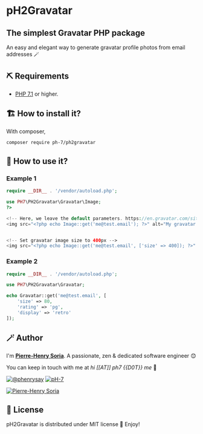 # pH2Gravatar

## The simplest Gravatar PHP package

An easy and elegant way to generate gravatar profile photos from email addresses 🪄

## ⛏ Requirements

* [PHP 7.1](https://www.php.net/releases/7_1_0.php) or higher.


## 🏗 How to install it?

With composer,
```bash
composer require ph-7/ph2gravatar
```


## 💭 How to use it?

### Example 1

```php
require __DIR__ . '/vendor/autoload.php';

use PH7\PH2Gravatar\Gravatar\Image;
?>

<!-- Here, we leave the default parameters. https://en.gravatar.com/site/implement/images/ -->
<img src="<?php echo Image::get('me@test.email'); ?>" alt="My gravatar image" />


<!-- Set gravatar image size to 400px -->
<img src="<?php echo Image::get('me@test.email', ['size' => 400]); ?>" alt="My gravatar image" />
```

### Example 2

```php
require __DIR__ . '/vendor/autoload.php';

use PH7\PH2Gravatar\Gravatar;

echo Gravatar::get('me@test.email', [
    'size' => 80,
    'rating' => 'pg',
    'display' => 'retro'
]);
```

## 🪄 Author

I'm **[Pierre-Henry Soria][author-url]**. A passionate, zen &amp; dedicated software engineer 😊

You can keep in touch with me at *hi [[AT]] ph7 {{D0T}} me* 📮

[![@phenrysay][twitter-image]][twitter-url] [![pH-7][github-image]][github-url]

[![Pierre-Henry Soria](https://gravatar.com/avatar/a210fe61253c43c869d71eaed0e90149?s=200)](https://ph7.me "Pierre-Henry Soria, Software Developer")

## 📃 License

pH2Gravatar is distributed under MIT license 🚀 Enjoy!

<!-- GitHub's Markdown reference links -->
[author-url]: https://pierrehenry.be
[license-url]: https://opensource.org/licenses/MIT
[twitter-url]: https://twitter.com/phenrysay
[twitter-image]: https://img.shields.io/badge/Twitter-1DA1F2?style=for-the-badge&logo=twitter&logoColor=white
[github-url]: https://github.com/pH-7
[github-image]: https://img.shields.io/badge/GitHub-100000?style=for-the-badge&logo=github&logoColor=white
